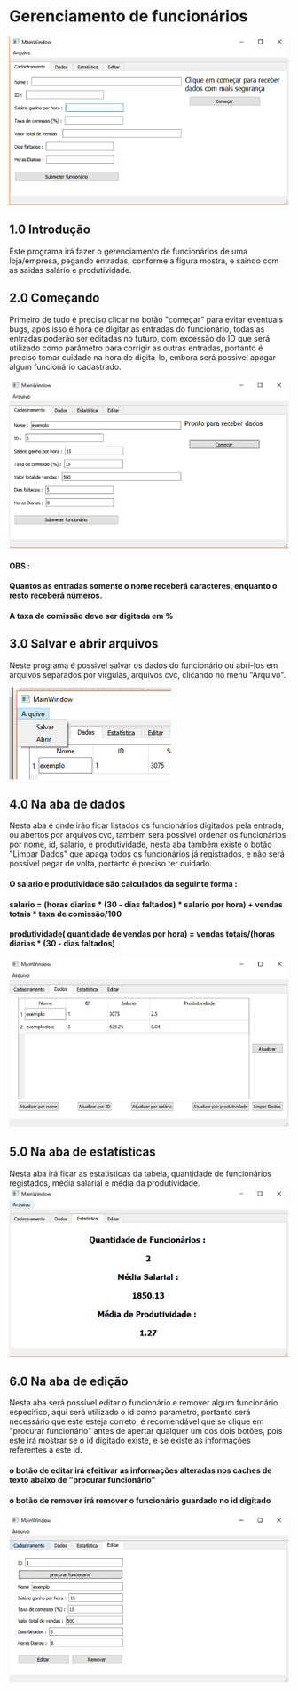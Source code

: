 # Gerenciamento de funcionários
![](imagens/img1.png)
## 1.0 Introdução
Este programa irá fazer o gerenciamento de funcionários de uma loja/empresa, pegando entradas, conforme a figura mostra, e saindo com as saidas salário e produtividade.
## 2.0 Começando
Primeiro de tudo é preciso clicar no botão "começar" para evitar eventuais bugs, após isso é hora de digitar as entradas do funcionário, todas as entradas poderão ser editadas no futuro, com excessão do ID que será utilizado como parâmetro para corrigir as outras entradas, portanto é preciso tomar cuidado na hora de digita-lo, embora será possivel apagar algum funcionário cadastrado.

![](imagens/img2.png)
#### OBS :
#### Quantos as entradas somente o nome receberá caracteres, enquanto o resto receberá números.
#### A taxa de comissão deve ser digitada em %
## 3.0 Salvar e abrir arquivos
Neste programa é possivel salvar os dados do funcionário ou abri-los em arquivos separados por virgulas, arquivos cvc, clicando no menu "Arquivo".

![](imagens/img4.png)
## 4.0 Na aba de dados
Nesta aba é onde irão ficar listados os funcionários digitados pela entrada, ou abertos por arquivos cvc, também sera possível ordenar os funcionários por nome, id, salario, e produtividade, nesta aba também existe o botão "Limpar Dados" que apaga todos os funcionários já registrados, e não será possível pegar de volta, portanto é preciso ter cuidado.
#### O salario e produtividade são calculados da seguinte forma : 
#### salario = (horas diarias * (30 - dias faltados) * salario por hora) + vendas totais * taxa de comissão/100
#### produtividade( quantidade de vendas por hora) = vendas totais/(horas diarias * (30 - dias faltados)
![](imagens/img5.png)
## 5.0 Na aba de estatísticas
Nesta aba irá ficar as estatisticas da tabela, quantidade de funcionários registados, média salarial e média da produtividade.
![](imagens/img6.png)
## 6.0 Na aba de edição
Nesta aba será possível editar o funcionário e remover algum funcionário especifico, aqui será utilizado o id como parametro, portanto será necessário que este esteja correto, é recomendável que se clique em "procurar funcionário" antes de apertar qualquer um dos dois botões, pois este irá mostrar se o id digitado existe, e se existe as informações referentes a este id.
#### o botão de editar irá efeitivar as informações alteradas nos caches de texto abaixo de "procurar funcionário"
#### o botão de remover irá remover o funcionário guardado no id digitado
![](imagens/img8.png)
